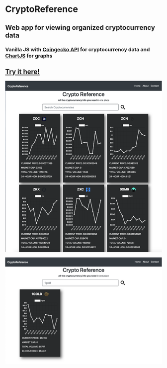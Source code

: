 # CryptoReference

## Web app for viewing organized cryptocurrency data

### Vanilla JS with [Coingecko API](https://www.coingecko.com/en/api) for cryptocurrency data and [ChartJS](https://www.chartjs.org) for graphs

## [Try it here!](https://cryptoreference.netlify.app/)

![First Demo Image](./Images/demo1.png)

![Second Demo Image](./Images/demo2.png)